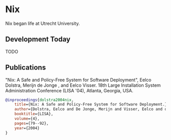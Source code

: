 # Nix

Nix began life at Utrecht University.

## Development Today

TODO

## Publications

"Nix: A Safe and Policy-Free System for Software Deployment", Eelco Dolstra,
Merijn de Jonge , and Eelco Visser. 18th Large Installation System
Administration Conference (LISA '04), Atlanta, Georgia, USA.

```bibtex
@inproceedings{dolstra2004nix,
    title={Nix: A Safe and Policy-Free System for Software Deployment.},
    author={Dolstra, Eelco and De Jonge, Merijn and Visser, Eelco and others},
    booktitle={LISA},
    volume={4},
    pages={79--92},
    year={2004}
}
```
